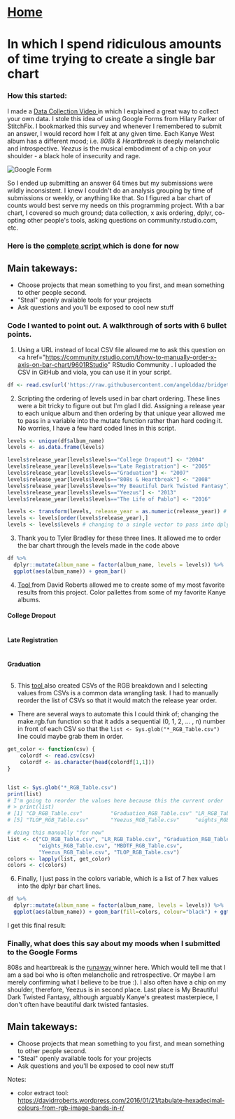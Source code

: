 # <a href="https://angelddaz.github.io/bridgetomasters/"> Home </a>

# In which I spend ridiculous amounts of time trying to create a single bar chart


### How this started:
I made a <a href="https://github.com/angelddaz/bridgetomasters/blob/master/collect_data.md"> Data Collection Video </a> in which I explained a great way to collect your own data. I stole this idea of using Google Forms from Hilary Parker of StitchFix. I bookmarked this survey and whenever I remembered to submit an answer, I would record how I felt at any given time. Each Kanye West album has a different mood; i.e. *808s & Heartbreak* is deeply melancholic and introspective. *Yeezus* is the musical embodiment of a chip on your shoulder - a black hole of insecurity and rage.

<img src="https://github.com/angelddaz/bridgetomasters/blob/master/R_scripts/ye_dev/googleform.PNG" alt = "Google Form">

So I ended up submitting an answer 64 times but my submissions were wildly inconsistent. I knew I couldn't do an analysis grouping by time of submissions or weekly, or anything like that. So I figured a bar chart of counts would best serve my needs on this programming project. With a bar chart, I covered so much ground; data collection, x axis ordering, dplyr, co-opting other people's tools, asking questions on community.rstudio.com, etc.

### Here is the <a href="https://github.com/angelddaz/bridgetomasters/blob/master/R_scripts/ye_dev/barchart_script.R"> complete script </a> which is done for now

## Main takeways:
* Choose projects that mean something to you first, and mean something to other people second.
* "Steal" openly available tools for your projects
* Ask questions and you'll be exposed to cool new stuff

### Code I wanted to point out. A walkthrough of sorts with 6 bullet points.

1. Using a URL instead of local CSV file allowed me to ask this question on <a href="https://community.rstudio.com/t/how-to-manually-order-x-axis-on-bar-chart/9601RStudio" RStudio Community </a>. I uploaded the CSV in GitHub and viola, you can use it in your script.
```r
df <- read.csv(url('https://raw.githubusercontent.com/angelddaz/bridgetomasters/master/CSVs/ye_data.csv'))
```
2. Scripting the ordering of levels used in bar chart ordering. These lines were a bit tricky to figure out but I'm glad I did. Assigning a release year to each unique album and then ordering by that unique year allowed me to pass in a variable into the mutate function rather than hard coding it. No worries, I have a few hard coded lines in this script.

```r
levels <- unique(df$album_name)
levels <- as.data.frame(levels)

levels$release_year[levels$levels=="College Dropout"] <- "2004"
levels$release_year[levels$levels=="Late Registration"] <- "2005"
levels$release_year[levels$levels=="Graduation"] <- "2007"
levels$release_year[levels$levels=="808s & Heartbreak"] <- "2008"
levels$release_year[levels$levels=="My Beautiful Dark Twisted Fantasy"] <- "2010"
levels$release_year[levels$levels=="Yeezus"] <- "2013"
levels$release_year[levels$levels=="The Life of Pablo"] <- "2016"

levels <- transform(levels, release_year = as.numeric(release_year)) # changing to numeric so I can sort
levels <- levels[order(levels$release_year),]
levels <- levels$levels # changing to a single vector to pass into dplyr mutate function
```


3. Thank you to Tyler Bradley for these three lines. It allowed me to order the bar chart through the levels made in the code above 
```r
df %>% 
  dplyr::mutate(album_name = factor(album_name, levels = levels)) %>% 
  ggplot(aes(album_name)) + geom_bar()
```

4. <a href="https://davidrroberts.wordpress.com/2016/01/21/tabulate-hexadecimal-colours-from-rgb-image-bands-in-r/"> Tool </a> from David Roberts allowed me to create some of my most favorite results from this project. Color pallettes from some of my favorite Kanye albums.

#### College Dropout
<img src="https://github.com/angelddaz/bridgetomasters/blob/master/R_scripts/ye_dev/CD_RGB.png" alt = "">

#### Late Registration
<img src="https://github.com/angelddaz/bridgetomasters/blob/master/R_scripts/ye_dev/LR_RGB.png" alt = "">

#### Graduation
<img src="https://github.com/angelddaz/bridgetomasters/blob/master/R_scripts/ye_dev/Graduation_RGB.png" alt = "">


5. This <a href="https://davidrroberts.wordpress.com/2016/01/21/tabulate-hexadecimal-colours-from-rgb-image-bands-in-r/"> tool </a> also created CSVs of the RGB breakdown and I selecting values from CSVs is a common data wrangling task. I had to manually reorder the list of CSVs so that it would match the release year order. 
* There are several ways to automate this I could think of; changing the make.rgb.fun function so that it adds a sequential (0, 1, 2, ... , n) number in front of each CSV so that the ```list <- Sys.glob("*_RGB_Table.csv")``` line could maybe grab them in order.

```r
get_color <- function(csv) {
    colordf <- read.csv(csv)
    colordf <- as.character(head(colordf[1,1]))
}


list <- Sys.glob("*_RGB_Table.csv")
print(list)
# I'm going to reorder the values here because this the current order
# > print(list)
# [1] "CD_RGB_Table.csv"         "Graduation_RGB_Table.csv" "LR_RGB_Table.csv"         "MBDTF_RGB_Table.csv"     
# [5] "TLOP_RGB_Table.csv"       "Yeezus_RGB_Table.csv"     "eights_RGB_Table.csv"

# doing this manually "for now"
list <- c("CD_RGB_Table.csv", "LR_RGB_Table.csv", "Graduation_RGB_Table.csv",
          "eights_RGB_Table.csv", "MBDTF_RGB_Table.csv", 
          "Yeezus_RGB_Table.csv", "TLOP_RGB_Table.csv")
colors <- lapply(list, get_color)
colors <- c(colors)
```
6. Finally, I just pass in the colors variable, which is a list of 7 hex values into the dplyr bar chart lines.
```r
df %>% 
  dplyr::mutate(album_name = factor(album_name, levels = levels)) %>% 
  ggplot(aes(album_name)) + geom_bar(fill=colors, colour="black") + ggtitle("Number of Times I felt like a Kanye Album")
```
I get this final result:
<img src="https://github.com/angelddaz/bridgetomasters/blob/master/R_scripts/ye_dev/final_bar_chart.png" alt = "">

### Finally, what does this say about my moods when I submitted to the Google Forms
808s and heartbreak is the <a href="https://www.youtube.com/watch?v=semrAAeRlworunaway"> runaway </a> winner here. Which would tell me that I am a sad boi who is often melancholic and retrospective. Or maybe I am merely confirming what I believe to be true :). I also often have a chip on my shoulder, therefore, Yeezus is in second place. Last place is My Beautiful Dark Twisted Fantasy, although arguably Kanye's greatest masterpiece, I don't often have beautiful dark twisted fantasies. 

## Main takeways:
* Choose projects that mean something to you first, and mean something to other people second.
* "Steal" openly available tools for your projects
* Ask questions and you'll be exposed to cool new stuff


Notes:
* color extract tool: https://davidrroberts.wordpress.com/2016/01/21/tabulate-hexadecimal-colours-from-rgb-image-bands-in-r/
